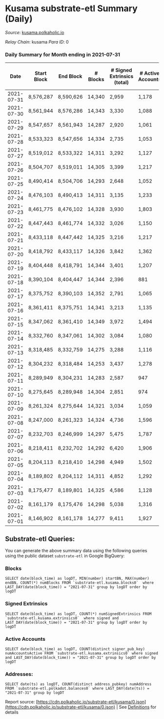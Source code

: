# Kusama substrate-etl Summary (Daily)

_Source_: [kusama.polkaholic.io](https://kusama.polkaholic.io)

*Relay Chain*: kusama
*Para ID*: 0



### Daily Summary for Month ending in 2021-07-31


| Date | Start Block | End Block | # Blocks | # Signed Extrinsics (total) | # Active Accounts | # Passive | # New | # Addresses with Balances | # Events | # Transfers | # XCM Transfers In | # XCM Transfers Out |
| ---- | ----------- | --------- | -------- | --------------------------- | ----------------- | --------- | ----- | ------------------------- | -------- | ----------- | ------------------ | ------------------- |
| 2021-07-31 | 8,576,287 | 8,590,626 | 14,340  | 2,959 | 1,178 |  |  | 136,351 | 180,937 | 1,311 ($15,834,884.90) | 80 ($1,039,623.19) |   |
| 2021-07-30 | 8,561,944 | 8,576,286 | 14,343  | 3,330 | 1,088 |  |  |  | 187,238 | 1,402 ($10,769,962.48) | 92 ($1,063,865.14) |   |
| 2021-07-29 | 8,547,657 | 8,561,943 | 14,287  | 2,920 | 1,061 |  |  |  | 180,918 | 1,179 ($11,613,266.62) | 77 ($578,157.98) |   |
| 2021-07-28 | 8,533,323 | 8,547,656 | 14,334  | 2,735 | 1,053 |  |  |  | 175,856 | 1,144 ($8,796,648.41) | 74 ($128,827.51) |   |
| 2021-07-27 | 8,519,012 | 8,533,322 | 14,311  | 3,292 | 1,127 |  |  |  | 177,972 | 1,336 ($36,199,070.40) | 42 ($149,097.56) |   |
| 2021-07-26 | 8,504,707 | 8,519,011 | 14,305  | 3,399 | 1,217 |  |  |  | 183,105 | 1,496 ($20,268,663.18) | 57 ($274,497.00) |   |
| 2021-07-25 | 8,490,414 | 8,504,706 | 14,293  | 2,648 | 1,052 |  |  |  | 181,324 | 1,078 ($5,806,083.87) | 23 ($678,641.01) |   |
| 2021-07-24 | 8,476,103 | 8,490,413 | 14,311  | 3,135 | 1,233 |  |  |  | 175,274 | 1,360 ($40,121,994.88) | 83 ($1,037,252.62) |   |
| 2021-07-23 | 8,461,775 | 8,476,102 | 14,328  | 3,930 | 1,803 |  |  |  | 183,897 | 8,076 ($69,833,691.82) | 138 ($1,490,881.39) |   |
| 2021-07-22 | 8,447,443 | 8,461,774 | 14,332  | 3,026 | 1,150 |  |  |  | 176,647 | 1,266 ($7,201,140.19) | 17 ($66,163.97) |   |
| 2021-07-21 | 8,433,118 | 8,447,442 | 14,325  | 3,216 | 1,217 |  |  |  | 169,727 | 1,584 ($13,634,083.67) | 9 ($34,972.84) |   |
| 2021-07-20 | 8,418,792 | 8,433,117 | 14,326  | 3,842 | 1,362 |  |  |  | 177,135 | 2,097 ($17,137,281.27) | 12 ($25,160.59) |   |
| 2021-07-19 | 8,404,448 | 8,418,791 | 14,344  | 3,401 | 1,207 |  |  |  | 160,468 | 1,912 ($15,559,970.87) | 1 ($1,661.11) |   |
| 2021-07-18 | 8,390,104 | 8,404,447 | 14,344  | 2,396 | 881 |  |  |  | 156,712 | 1,198 ($4,216,025.06) |   |   |
| 2021-07-17 | 8,375,752 | 8,390,103 | 14,352  | 2,791 | 1,065 |  |  |  | 160,213 | 1,318 ($9,946,259.96) |   |   |
| 2021-07-16 | 8,361,411 | 8,375,751 | 14,341  | 3,213 | 1,135 |  |  |  | 160,461 | 1,614 ($30,005,134.34) | 3 ($34.82) |   |
| 2021-07-15 | 8,347,062 | 8,361,410 | 14,349  | 3,972 | 1,494 |  |  |  | 162,920 | 2,456 ($79,364,287.62) | 10 ($933.86) |   |
| 2021-07-14 | 8,332,760 | 8,347,061 | 14,302  | 3,084 | 1,080 |  |  |  | 169,796 | 1,437 ($35,541,021.32) | 12 ($1,251.37) |   |
| 2021-07-13 | 8,318,485 | 8,332,759 | 14,275  | 3,288 | 1,116 |  |  |  | 162,186 | 1,521 ($12,473,786.51) | 1 ($3.32) |   |
| 2021-07-12 | 8,304,232 | 8,318,484 | 14,253  | 3,437 | 1,278 |  |  |  | 159,209 | 1,838 ($19,291,378.98) |   |   |
| 2021-07-11 | 8,289,949 | 8,304,231 | 14,283  | 2,587 | 947 |  |  |  | 159,632 | 1,276 ($7,755,867.94) |   |   |
| 2021-07-10 | 8,275,645 | 8,289,948 | 14,304  | 2,851 | 974 |  |  |  | 148,749 | 1,117 ($5,028,424.84) |   |   |
| 2021-07-09 | 8,261,324 | 8,275,644 | 14,321  | 3,034 | 1,059 |  |  |  | 143,217 | 1,595 ($14,416,407.25) |   |   |
| 2021-07-08 | 8,247,000 | 8,261,323 | 14,324  | 4,736 | 1,596 |  |  |  | 161,325 | 2,715 ($61,972,299.28) |   |   |
| 2021-07-07 | 8,232,703 | 8,246,999 | 14,297  | 5,475 | 1,787 |  |  |  | 163,158 | 3,279 ($30,454,604.57) |   |   |
| 2021-07-06 | 8,218,411 | 8,232,702 | 14,292  | 6,420 | 1,906 |  |  |  | 164,565 | 3,311 ($50,872,278.99) |   |   |
| 2021-07-05 | 8,204,113 | 8,218,410 | 14,298  | 4,949 | 1,502 |  |  |  | 150,178 | 2,360 ($18,755,125.25) |   |   |
| 2021-07-04 | 8,189,802 | 8,204,112 | 14,311  | 4,852 | 1,292 |  |  |  | 149,135 | 1,957 ($9,915,295.65) |   |   |
| 2021-07-03 | 8,175,477 | 8,189,801 | 14,325  | 4,586 | 1,128 |  |  |  | 144,956 | 1,731 ($9,658,902.98) |   |   |
| 2021-07-02 | 8,161,179 | 8,175,476 | 14,298  | 5,038 | 1,316 |  |  |  | 147,311 | 2,028 ($13,312,447.24) |   |   |
| 2021-07-01 | 8,146,902 | 8,161,178 | 14,277  | 9,411 | 1,927 |  |  |  | 175,464 | 2,540 ($113,220,885.39) | 4 ($69.78) |   |

## Substrate-etl Queries:
You can generate the above summary data using the following queries using the public dataset `substrate-etl` in Google BigQuery:


### Blocks
```
SELECT date(block_time) as logDT, MIN(number) startBN, MAX(number) endBN, COUNT(*) numBlocks FROM `substrate-etl.kusama.blocks0`  where LAST_DAY(date(block_time)) = "2021-07-31" group by logDT order by logDT
```


### Signed Extrinsics
```
SELECT date(block_time) as logDT, COUNT(*) numSignedExtrinsics FROM `substrate-etl.kusama.extrinsics0`  where signed and LAST_DAY(date(block_time)) = "2021-07-31" group by logDT order by logDT
```


### Active Accounts
```
SELECT date(block_time) as logDT, COUNT(distinct signer_pub_key) numAccountsActive FROM `substrate-etl.kusama.extrinsics0` where signed and LAST_DAY(date(block_time)) = "2021-07-31" group by logDT order by logDT
```


### Addresses:
```
SELECT date(ts) as logDT, COUNT(distinct address_pubkey) numAddress FROM `substrate-etl.polkadot.balances0` where LAST_DAY(date(ts)) = "2021-07-31" group by logDT
```



Report source: [https://cdn.polkaholic.io/substrate-etl/kusama/0.json](https://cdn.polkaholic.io/substrate-etl/kusama/0.json) | See [Definitions](/DEFINITIONS.md) for details
